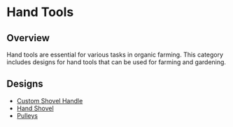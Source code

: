 # Hand Tools

## Overview

Hand tools are essential for various tasks in organic farming. This category includes designs for hand tools that can be used for farming and gardening.

## Designs

- [Custom Shovel Handle](hand-tools/custom-shovel-handle.md)
- [Hand Shovel](hand-tools/hand-shovel.md)
- [Pulleys](hand-tools/pulleys.md)
